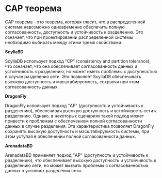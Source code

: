 # CAP теорема
CAP теорема - это теорема, которая гласит, что в распределенной системе невозможно одновременно обеспечить полную согласованность, доступность и устойчивость к разделению. Это означает, что при проектировании распределенной системы необходимо выбирать между этими тремя свойствами.

**ScyllaBD**

ScyllaDB использует подход "CP" (consistency and partition tolerance), что означает, что она обеспечивает согласованность данных и устойчивость к разделению, но может иметь проблемы с доступностью в случае разделения сети. Это позволяет ScyllaDB обеспечивать высокую доступность и масштабируемость, сохраняя при этом согласованность данных.

**DragonFly**

DragonFly использует подход "AP" (доступность и устойчивость к разделению), обеспечивая высокую доступность и устойчивость сети к разделению. Однако, в некоторых сценариях такой подход может привести к проблемам с обеспечением полной согласованности данных в случае разделения. Эта характеристика позволяет DragonFly сохранять высокую доступность и масштабируемость системы, при этом уступая в обеспечении полной согласованности данных.

**ArenadataBD**

ArenadataBD применяет подход "AP" (доступность и устойчивость к разделению), что обеспечивает высокую доступность и устойчивость к разделению сети, но может вызвать проблемы с согласованностью данных в условиях разделения сети.
